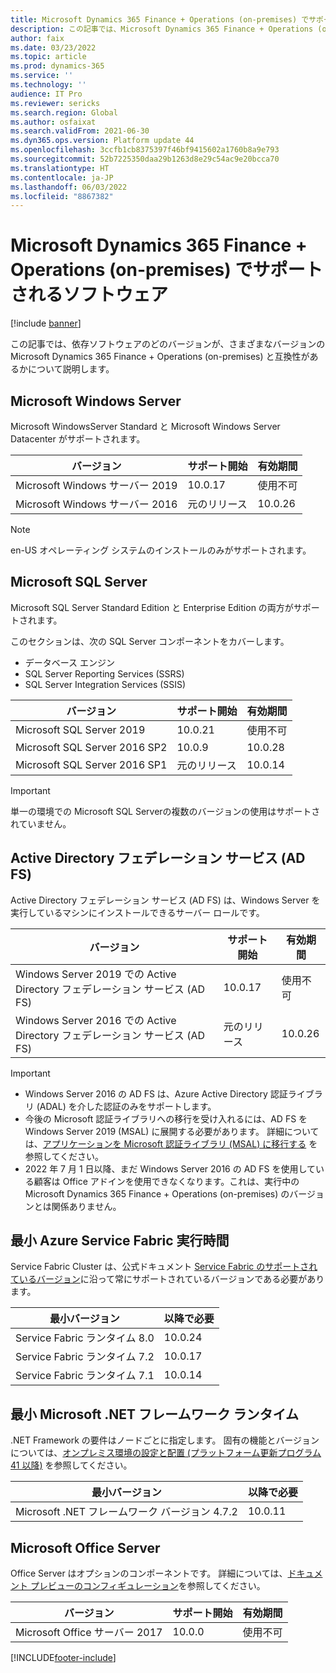 ```yaml
---
title: Microsoft Dynamics 365 Finance + Operations (on-premises) でサポートされるソフトウェア
description: この記事では、Microsoft Dynamics 365 Finance + Operations (on-premises) と互換性のあるソフトウェア コンポーネントのバージョンについて説明します。
author: faix
ms.date: 03/23/2022
ms.topic: article
ms.prod: dynamics-365
ms.service: ''
ms.technology: ''
audience: IT Pro
ms.reviewer: sericks
ms.search.region: Global
ms.author: osfaixat
ms.search.validFrom: 2021-06-30
ms.dyn365.ops.version: Platform update 44
ms.openlocfilehash: 3ccfb1cb8375397f46bf9415602a1760b8a9e793
ms.sourcegitcommit: 52b7225350daa29b1263d8e29c54ac9e20bcca70
ms.translationtype: HT
ms.contentlocale: ja-JP
ms.lasthandoff: 06/03/2022
ms.locfileid: "8867382"
---
```

# <a name="microsoft-dynamics-365-finance--operations-on-premises-supported-software"></a>Microsoft Dynamics 365 Finance + Operations (on-premises) でサポートされるソフトウェア

[!include [banner](../includes/banner.md)]

この記事では、依存ソフトウェアのどのバージョンが、さまざまなバージョンの Microsoft Dynamics 365 Finance + Operations (on-premises) と互換性があるかについて説明します。

## <a name="microsoft-windows-server"></a>Microsoft Windows Server

Microsoft WindowsServer Standard と Microsoft Windows Server Datacenter がサポートされます。

| バージョン                       | サポート開始  | 有効期間   |
|-------------------------------|------------------|---------------|
| Microsoft Windows サーバー 2019 | 10.0.17          | 使用不可 |
| Microsoft Windows サーバー 2016 | 元のリリース | 10.0.26       |

> [!NOTE]
> en-US オペレーティング システムのインストールのみがサポートされます。

## <a name="microsoft-sql-server"></a>Microsoft SQL Server

Microsoft SQL Server Standard Edition と Enterprise Edition の両方がサポートされます。

このセクションは、次の SQL Server コンポーネントをカバーします。

- データベース エンジン
- SQL Server Reporting Services (SSRS)
- SQL Server Integration Services (SSIS)

| バージョン                       | サポート開始  | 有効期間   |
|-------------------------------|------------------|---------------|
| Microsoft SQL Server 2019     | 10.0.21          | 使用不可 |
| Microsoft SQL Server 2016 SP2 | 10.0.9           | 10.0.28       |
| Microsoft SQL Server 2016 SP1 | 元のリリース | 10.0.14       |

> [!IMPORTANT]
> 単一の環境での Microsoft SQL Serverの複数のバージョンの使用はサポートされていません。

## <a name="active-directory-federation-services-ad-fs"></a>Active Directory フェデレーション サービス (AD FS)

Active Directory フェデレーション サービス (AD FS) は、Windows Server を実行しているマシンにインストールできるサーバー ロールです。 

| バージョン                                                     | サポート開始  | 有効期間   |
|-------------------------------------------------------------|------------------|---------------|
| Windows Server 2019 での Active Directory フェデレーション サービス (AD FS) | 10.0.17          | 使用不可 |
| Windows Server 2016 での Active Directory フェデレーション サービス (AD FS) | 元のリリース | 10.0.26       |

> [!IMPORTANT]
> - Windows Server 2016 の AD FS は、Azure Active Directory 認証ライブラリ (ADAL) を介した認証のみをサポートします。
> - 今後の Microsoft 認証ライブラリへの移行を受け入れるには、AD FS を Windows Server 2019 (MSAL) に展開する必要があります。 詳細については、[アプリケーションを Microsoft 認証ライブラリ (MSAL) に移行する](/azure/active-directory/develop/msal-migration) を参照してください。
> - 2022 年 7 月 1 日以降、まだ  Windows Server 2016 の AD FS を使用している顧客は Office アドインを使用できなくなります。これは、実行中の Microsoft Dynamics 365 Finance + Operations (on-premises) のバージョンとは関係ありません。

## <a name="minimum-azure-service-fabric-runtime"></a>最小 Azure Service Fabric 実行時間

Service Fabric Cluster は、公式ドキュメント [Service Fabric のサポートされているバージョン](/azure/service-fabric/service-fabric-versions)に沿って常にサポートされているバージョンである必要があります。

| 最小バージョン            | 以降で必要 |
|----------------------------|----------------|
| Service Fabric ランタイム 8.0 | 10.0.24        |
| Service Fabric ランタイム 7.2 | 10.0.17        |
| Service Fabric ランタイム 7.1 | 10.0.14        |

## <a name="minimum-microsoft-net-framework-runtime"></a>最小 Microsoft .NET フレームワーク ランタイム

.NET Framework の要件はノードごとに指定します。 固有の機能とバージョンについては、[オンプレミス環境の設定と配置 (プラットフォーム更新プログラム 41 以降)](./setup-deploy-on-premises-pu41.md#prerequisites) を参照してください。

| 最小バージョン                        | 以降で必要 |
|----------------------------------------|----------------|
| Microsoft .NET フレームワーク バージョン 4.7.2 | 10.0.11        |

## <a name="microsoft-office-server"></a>Microsoft Office Server

Office Server はオプションのコンポーネントです。 詳細については、[ドキュメント プレビューのコンフィギュレーション](../../fin-ops/organization-administration/configure-document-management.md#for-a-microsoft-dynamics-365-finance--operations-on-premises-environment)を参照してください。

| バージョン                      | サポート開始 | 有効期間   |
|------------------------------|-----------------|---------------|
| Microsoft Office サーバー 2017 | 10.0.0          | 使用不可 |

[!INCLUDE[footer-include](../../../includes/footer-banner.md)]
